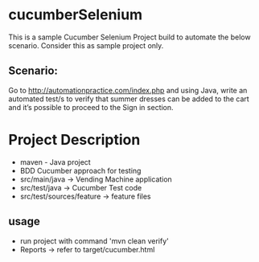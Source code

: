 # cucumberSelenium
This is a sample Cucumber Selenium Project build to automate the below scenario. Consider this as sample project only.

## Scenario:
Go to http://automationpractice.com/index.php and using Java, write an automated test/s to verify that summer dresses can be added to the cart and it’s possible to proceed to the Sign in section. 

# Project Description
- maven - Java project 
- BDD Cucumber approach for testing
- src/main/java -> Vending Machine application
- src/test/java -> Cucumber Test code
- src/test/sources/feature -> feature files

## usage
- run project with command 'mvn clean verify'
- Reports -> refer to target/cucumber.html
